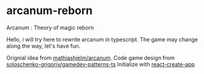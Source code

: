 # arcanum-reborn
Arcanum : Theory of magic reborn

Hello, i will try here to rewrite arcanum in typescript.
The game may change along the way, let's have fun.

Orignial idea from [mathiashjelm/arcanum](https://gitlab.com/mathiashjelm/arcanum).
Code game design from [soloschenko-grigoriy/gamedev-patterns-ts](https://github.com/soloschenko-grigoriy/gamedev-patterns-ts)
Initialize with [react-create-app](https://create-react-app.dev/)
